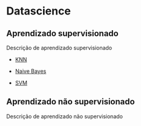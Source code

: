 # Datascience

## Aprendizado supervisionado

Descrição de aprendizado supervisionado

* [KNN](Modelos/KNN.ipynb)

* [Naive Bayes](Modelos/Naive_Bayes.ipynb)

* [SVM](Modelos/SVM.ipynb)

## Aprendizado não supervisionado

Descrição de aprendizado não supervisionado
